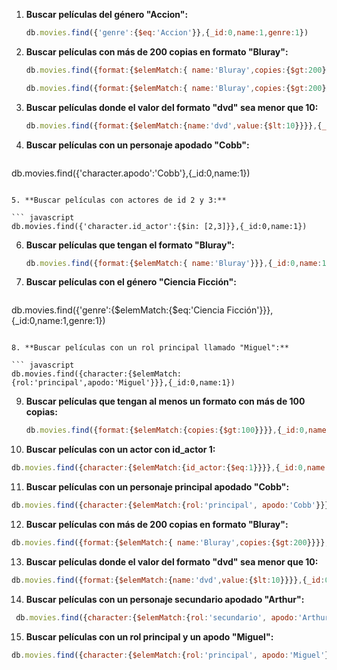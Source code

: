 1. **Buscar películas del género "Accion":**

   ``` javascript
   db.movies.find({'genre':{$eq:'Accion'}},{_id:0,name:1,genre:1})
   ```

2. **Buscar películas con más de 200 copias en formato "Bluray":**

   ``` javascript
   db.movies.find({format:{$elemMatch:{ name:'Bluray',copies:{$gt:200}}}},{_id:0,name:1})

   db.movies.find({format:{$elemMatch:{ name:'Bluray',copies:{$gt:200}}}},{_id:0,name:1,'format.copies':1})
   ```

3. **Buscar películas donde el valor del formato "dvd" sea menor que 10:**

   ``` javascript
   db.movies.find({format:{$elemMatch:{name:'dvd',value:{$lt:10}}}},{_id:0,name:1})
    ```

4. **Buscar películas con un personaje apodado "Cobb":**

   ``` javascript
  db.movies.find({'character.apodo':'Cobb'},{_id:0,name:1})
   ```

5. **Buscar películas con actores de id 2 y 3:**

   ``` javascript
  db.movies.find({'character.id_actor':{$in: [2,3]}},{_id:0,name:1})
   ```

6. **Buscar películas que tengan el formato "Bluray":**

   ``` javascript
   db.movies.find({format:{$elemMatch:{ name:'Bluray'}}},{_id:0,name:1})
   ```

7. **Buscar películas con el género "Ciencia Ficción":**

   ``` javascript
  db.movies.find({'genre':{$elemMatch:{$eq:'Ciencia Ficción'}}},{_id:0,name:1,genre:1})
   
   ```

8. **Buscar películas con un rol principal llamado "Miguel":**

   ``` javascript
   db.movies.find({character:{$elemMatch:{rol:'principal',apodo:'Miguel'}}},{_id:0,name:1})
   ```

9. **Buscar películas que tengan al menos un formato con más de 100 copias:**

   ``` javascript
   db.movies.find({format:{$elemMatch:{copies:{$gt:100}}}},{_id:0,name:1})
   ```

10. **Buscar películas con un actor con id_actor 1:**

   ```javascript
   db.movies.find({character:{$elemMatch:{id_actor:{$eq:1}}}},{_id:0,name:1})
   
   ```
    
11. **Buscar películas con un personaje principal apodado "Cobb":**

   ``` javascript
   db.movies.find({character:{$elemMatch:{rol:'principal', apodo:'Cobb'}}},{_id:0,name:1})
   ```
12. **Buscar películas con más de 200 copias en formato "Bluray":**

   ``` javascript
  db.movies.find({format:{$elemMatch:{ name:'Bluray',copies:{$gt:200}}}},{_id:0,name:1})
   ```

13. **Buscar películas donde el valor del formato "dvd" sea menor que 10:**

   ``` javascript
   db.movies.find({format:{$elemMatch:{name:'dvd',value:{$lt:10}}}},{_id:0,name:1})
   ```

14. **Buscar películas con un personaje secundario apodado "Arthur":**

   ``` javascript
    db.movies.find({character:{$elemMatch:{rol:'secundario', apodo:'Arthur'}}},{_id:0,name:1})
   ```

15. **Buscar películas con un rol principal y un apodo "Miguel":**

   ``` javascript
   db.movies.find({character:{$elemMatch:{rol:'principal', apodo:'Miguel'}}},{_id:0,name:1})
   ```